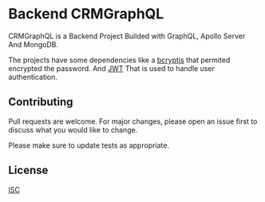 # Backend CRMGraphQL

CRMGraphQL is a Backend Project Builded with GraphQL, Apollo Server And MongoDB.

The projects have some dependencies like a [bcryptjs](https://www.npmjs.com/package/bcryptjs) that permited encrypted the password.
And [JWT](https://www.npmjs.com/package/jsonwebtoken) That is used to handle user authentication.

## Contributing
Pull requests are welcome. For major changes, please open an issue first to discuss what you would like to change.

Please make sure to update tests as appropriate.

## License
[ISC](https://choosealicense.com/licenses/isc/)
